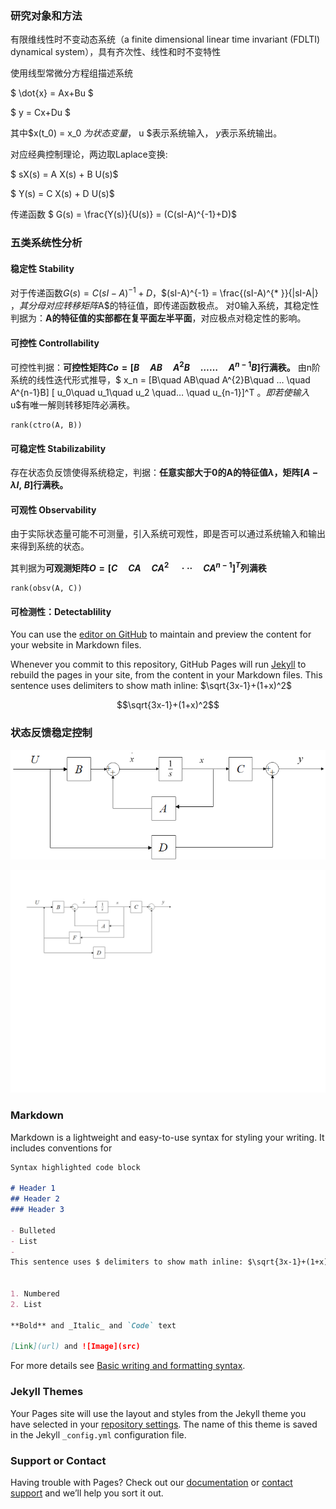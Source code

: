 <head>
    <script src="https://cdn.mathjax.org/mathjax/latest/MathJax.js?config=TeX-AMS-MML_HTMLorMML" type="text/javascript"></script>
    <script type="text/x-mathjax-config">
        MathJax.Hub.Config({
            tex2jax: {
            skipTags: ['script', 'noscript', 'style', 'textarea', 'pre'],
            inlineMath: [['$','$']]
            }
        });
    </script>
</head>

### 研究对象和方法

有限维线性时不变动态系统（a finite dimensional linear time invariant (FDLTI) dynamical system），具有齐次性、线性和时不变特性

使用线型常微分方程组描述系统

$ \dot{x}  = Ax+Bu $

$ y  =  Cx+Du $

其中$x(t_0) = x_0 $为状态变量，$ u $表示系统输入， $y$表示系统输出。

对应经典控制理论，两边取Laplace变换:

$ sX(s) = A X(s) + B U(s)$

$ Y(s) = C X(s) + D U(s)$

传递函数 $ G(s) = \frac{Y(s)}{U(s)} = (C(sI-A)^{-1}+D)$


### 五类系统性分析

#### 稳定性 Stability

对于传递函数$G(s)=C(sI-A)^{-1}+D$，$(sI-A)^{-1} = \frac{(sI-A)^{* }}{|sI-A|} $，其分母对应转移矩阵$A$的特征值，即传递函数极点。
对0输入系统，其稳定性判据为：**A的特征值的实部都在复平面左半平面**，对应极点对稳定性的影响。

#### 可控性 Controllability

可控性判据：**可控性矩阵$Co = [B\quad AB\quad A^{2}B\quad ……\quad A^{n-1}B]$行满秩。** 由n阶系统的线性迭代形式推导，$  x_n = [B\quad AB\quad A^{2}B\quad … \quad A^{n-1}B] [ u_0\quad u_1\quad u_2 \quad… \quad u_{n-1}]^T $。即若使输入$u$有唯一解则转移矩阵必满秩。

``` 
rank(ctro(A, B))
```

#### 可稳定性 Stabilizability

存在状态负反馈使得系统稳定，判据：**任意实部大于0的A的特征值$\lambda$，矩阵$[A-\lambda I,\;B]$行满秩。**

#### 可观性 Observability

由于实际状态量可能不可测量，引入系统可观性，即是否可以通过系统输入和输出来得到系统的状态。

其判据为**可观测矩阵$O=[  C \quad CA \quad CA^{2}\quad ···\quad CA^{n-1}]^{T}$列满秩**
```
rank(obsv(A, C))
```

#### 可检测性：Detectablility





You can use the [editor on GitHub](https://github.com/jiaoly/jiao.github.io/edit/gh-pages/index.md) to maintain and preview the content for your website in Markdown files.

Whenever you commit to this repository, GitHub Pages will run [Jekyll](https://jekyllrb.com/) to rebuild the pages in your site, from the content in your Markdown files.
This sentence uses delimiters to show math inline: $\sqrt{3x-1}+(1+x)^2$

$$\sqrt{3x-1}+(1+x)^2$$

### 状态反馈稳定控制


![img](https://github.com/jiaoly/MC/blob/gh-pages/figures/feedback_fig.png)


![img](https://github.com/jiaoly/MC/blob/gh-pages/figures/state_feedback_fig.png)


### Markdown

Markdown is a lightweight and easy-to-use syntax for styling your writing. It includes conventions for

```markdown
Syntax highlighted code block

# Header 1
## Header 2
### Header 3

- Bulleted
- List
- 
This sentence uses $ delimiters to show math inline: $\sqrt{3x-1}+(1+x)^2$


1. Numbered
2. List

**Bold** and _Italic_ and `Code` text

[Link](url) and ![Image](src)
```

For more details see [Basic writing and formatting syntax](https://docs.github.com/en/github/writing-on-github/getting-started-with-writing-and-formatting-on-github/basic-writing-and-formatting-syntax).

### Jekyll Themes

Your Pages site will use the layout and styles from the Jekyll theme you have selected in your [repository settings](https://github.com/jiaoly/jiao.github.io/settings/pages). The name of this theme is saved in the Jekyll `_config.yml` configuration file.

### Support or Contact

Having trouble with Pages? Check out our [documentation](https://docs.github.com/categories/github-pages-basics/) or [contact support](https://support.github.com/contact) and we’ll help you sort it out.
